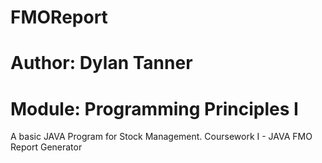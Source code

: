 # FMOReport
# Author: Dylan Tanner
# Module: Programming Principles I

A basic JAVA Program for Stock Management.
Coursework I - JAVA FMO Report Generator 
